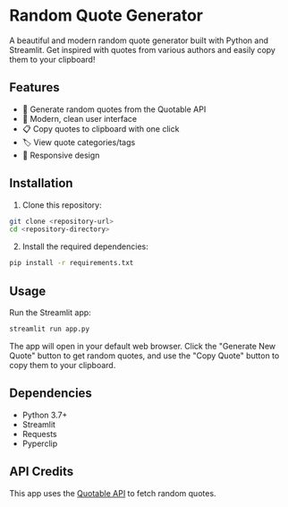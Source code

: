 # Random Quote Generator

A beautiful and modern random quote generator built with Python and Streamlit. Get inspired with quotes from various authors and easily copy them to your clipboard!

## Features

- 🎲 Generate random quotes from the Quotable API
- 💫 Modern, clean user interface
- 📋 Copy quotes to clipboard with one click
- 🏷️ View quote categories/tags
- 🎨 Responsive design

## Installation

1. Clone this repository:

```bash
git clone <repository-url>
cd <repository-directory>
```

2. Install the required dependencies:

```bash
pip install -r requirements.txt
```

## Usage

Run the Streamlit app:

```bash
streamlit run app.py
```

The app will open in your default web browser. Click the "Generate New Quote" button to get random quotes, and use the "Copy Quote" button to copy them to your clipboard.

## Dependencies

- Python 3.7+
- Streamlit
- Requests
- Pyperclip

## API Credits

This app uses the [Quotable API](https://github.com/lukePeavey/quotable) to fetch random quotes.
